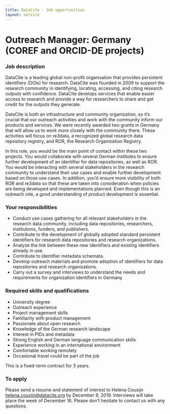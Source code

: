 ```yaml
---
title: DataCite - Job opportunities
layout: service
---
```

# Outreach Manager: Germany (COREF and ORCID-DE projects)

### Job description

DataCite is a leading global non-profit organisation that provides persistent identifiers (DOIs) for research. DataCite was founded in 2009 to support the research community in identifying, locating, accessing, and citing research outputs with confidence. DataCite develops services that enable easier access to research and provide a way for researchers to share and get credit for the outputs they generate.

DataCite is both an infrastructure and community organization, so it’s crucial that our outreach activities and work with the community inform our products and services. We were recently awarded two grants in Germany that will allow us to work more closely with the community there. These activities will focus on re3data, a recognized global research data repository registry, and ROR, the Research Organization Registry. 

In this role, you would be the main point of contact within these two projects. You would collaborate with several German institutes to ensure further development of an identifier for data repositories, as well as ROR. You would be interacting with several stakeholders in the research community to understand their use cases and enable further development based on those use cases. In addition, you’d ensure more visibility of both ROR and re3data so that these are taken into consideration when policies are being developed and implementations planned. Even though this is an outreach role, a good understanding of product development is essential.



### Your responsibilities

* Conduct use cases gathering for all relevant stakeholders in the research data community, including data repositories, researchers, institutions, funders, and publishers. 
* Contribute to the development of globally adopted standard persistent identifiers for research data repositories and research organizations.
* Analyze the link between these new identifiers and existing identifiers already in use.
* Contribute to identifier metadata schemata.
* Develop outreach materials and promote adoption of identifiers for data repositories and research organizations.
* Carry out a survey and interviews to understand the needs and requirements for organization identifiers in Germany


### Required skills and qualifications

* University degree
* Outreach experience
* Project management skills
* Familiarity with product management
* Passionate about open research
* Knowledge of the German research landscape
* Interest in PIDs and metadata
* Strong English and German language communication skills
* Experience working in an international environment
* Comfortable working remotely
* Occasional travel could be part of the job


This is a fixed-term contract for 3 years.


### To apply

Please send a resume and statement of interest to Helena Cousijn [<helena.cousijn@datacite.org>](mailto:helena.cousijn@datacite.org) by December 9, 2019. Interviews will take place the week of December 16. Please don’t hesitate to contact us with any questions.
 
